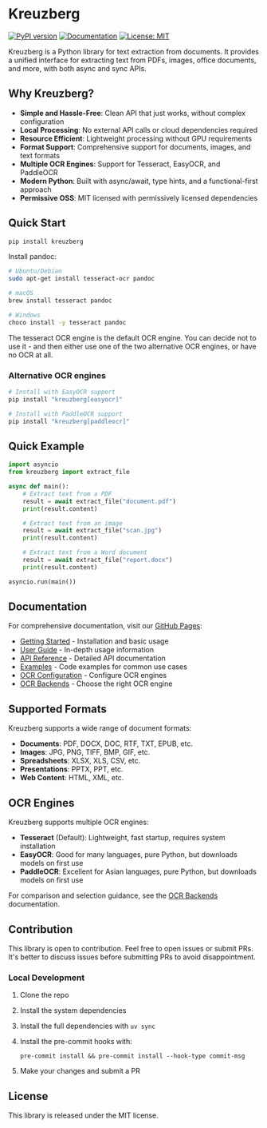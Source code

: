 # Kreuzberg

[![PyPI version](https://badge.fury.io/py/kreuzberg.svg)](https://badge.fury.io/py/kreuzberg)
[![Documentation](https://img.shields.io/badge/docs-GitHub_Pages-blue)](https://goldziher.github.io/kreuzberg/)
[![License: MIT](https://img.shields.io/badge/License-MIT-yellow.svg)](https://opensource.org/licenses/MIT)

Kreuzberg is a Python library for text extraction from documents. It provides a unified interface for extracting text from PDFs, images, office documents, and more, with both async and sync APIs.

## Why Kreuzberg?

- **Simple and Hassle-Free**: Clean API that just works, without complex configuration
- **Local Processing**: No external API calls or cloud dependencies required
- **Resource Efficient**: Lightweight processing without GPU requirements
- **Format Support**: Comprehensive support for documents, images, and text formats
- **Multiple OCR Engines**: Support for Tesseract, EasyOCR, and PaddleOCR
- **Modern Python**: Built with async/await, type hints, and a functional-first approach
- **Permissive OSS**: MIT licensed with permissively licensed dependencies

## Quick Start

```bash
pip install kreuzberg
```

Install pandoc:

```bash
# Ubuntu/Debian
sudo apt-get install tesseract-ocr pandoc

# macOS
brew install tesseract pandoc

# Windows
choco install -y tesseract pandoc
```

The tesseract OCR engine is the default OCR engine. You can decide not to use it - and then either use one of the two alternative OCR engines, or have no OCR at all.

### Alternative OCR engines

```bash
# Install with EasyOCR support
pip install "kreuzberg[easyocr]"

# Install with PaddleOCR support
pip install "kreuzberg[paddleocr]"
```

## Quick Example

```python
import asyncio
from kreuzberg import extract_file

async def main():
    # Extract text from a PDF
    result = await extract_file("document.pdf")
    print(result.content)

    # Extract text from an image
    result = await extract_file("scan.jpg")
    print(result.content)

    # Extract text from a Word document
    result = await extract_file("report.docx")
    print(result.content)

asyncio.run(main())
```

## Documentation

For comprehensive documentation, visit our [GitHub Pages](https://goldziher.github.io/kreuzberg/):

- [Getting Started](https://goldziher.github.io/kreuzberg/getting-started/) - Installation and basic usage
- [User Guide](https://goldziher.github.io/kreuzberg/user-guide/) - In-depth usage information
- [API Reference](https://goldziher.github.io/kreuzberg/api-reference/) - Detailed API documentation
- [Examples](https://goldziher.github.io/kreuzberg/examples/) - Code examples for common use cases
- [OCR Configuration](https://goldziher.github.io/kreuzberg/user-guide/ocr-configuration/) - Configure OCR engines
- [OCR Backends](https://goldziher.github.io/kreuzberg/user-guide/ocr-backends/) - Choose the right OCR engine

## Supported Formats

Kreuzberg supports a wide range of document formats:

- **Documents**: PDF, DOCX, DOC, RTF, TXT, EPUB, etc.
- **Images**: JPG, PNG, TIFF, BMP, GIF, etc.
- **Spreadsheets**: XLSX, XLS, CSV, etc.
- **Presentations**: PPTX, PPT, etc.
- **Web Content**: HTML, XML, etc.

## OCR Engines

Kreuzberg supports multiple OCR engines:

- **Tesseract** (Default): Lightweight, fast startup, requires system installation
- **EasyOCR**: Good for many languages, pure Python, but downloads models on first use
- **PaddleOCR**: Excellent for Asian languages, pure Python, but downloads models on first use

For comparison and selection guidance, see the [OCR Backends](https://example.com/ocr-backends) documentation.

## Contribution

This library is open to contribution. Feel free to open issues or submit PRs. It's better to discuss issues before submitting PRs to avoid disappointment.

### Local Development

1. Clone the repo

1. Install the system dependencies

1. Install the full dependencies with `uv sync`

1. Install the pre-commit hooks with:

    ```shell
    pre-commit install && pre-commit install --hook-type commit-msg
    ```

1. Make your changes and submit a PR

## License

This library is released under the MIT license.
